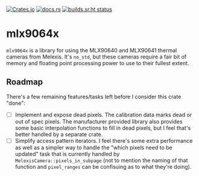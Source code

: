 [![Crates.io](https://img.shields.io/crates/v/mlx9064x)](https://crates.io/crates/mlx9064x)
[![docs.rs](https://img.shields.io/docsrs/mlx9064x?label=docs.rs)](https://docs.rs/mlx9064x/)
[![builds.sr.ht status](https://builds.sr.ht/~paxswill/mlx9064x.svg)](https://builds.sr.ht/~paxswill/mlx9064x?)

# mlx9064x

`mlx9064x` is a library for using the MLX90640 and MLX90641 thermal cameras from
Melexis. It's `no_std`, but these cameras require a fair bit of memory and
floating point processing power to use to their fullest extent.

## Roadmap

There's a few remaining features/tasks left before I consider this crate "done":

 - [ ] Implement and expose dead pixels. The calibration data marks dead or out
       of spec pixels. The manufacturer provided library also provides some
       basic interpolation functions to fill in dead pixels, but I feel that's
       better handled by a separate crate.
 - [ ] Simplify access pattern iterators. I feel there's some extra performance
       as well as a simpler way to handle the "which pixels need to be updated"
       task that is currently handled by `MelexisCamera::pixels_in_subpage` (not
       to mention the naming of that function and `pixel_ranges` can be
       confisuing as to what they're doing).
